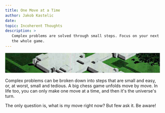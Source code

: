 ```yaml
---
title: One Move at a Time
author: Jakob Kastelic
date:
topic: Incoherent Thoughts
description: >
   Complex problems are solved through small steps. Focus on your next move, not
   the whole game.
---
```


![](../images/space.jpg)

Complex problems can be broken down into steps that are small and easy, or, at
worst, small and tedious. A big chess game unfolds move by move. In life too,
you can only make one move at a time, and then it's the universe's turn.

The only question is, what is my move right now? But few ask it. Be aware!
